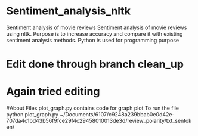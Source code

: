 # Sentiment_analysis_nltk
Sentiment analysis of movie reviews
Sentiment analysis of movie reviews using nltk.
Purpose is to increase accuracy and compare it with 
existing sentiment analysis methods.
Python is used for programming purpose
# Edit done through branch clean_up
# Again tried editing


#About Files 
plot_graph.py contains code for graph plot
To run the file python plot_graph.py ~/Documents/6107/c9248a239bbab0e0d42e-707da4c1bd43b56f9fce29f4c29458010013de3d/review_polarity/txt_sentoken/




